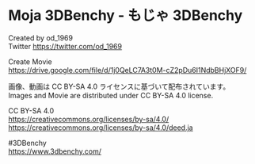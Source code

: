 # Moja 3DBenchy - もじゃ 3DBenchy
Created by od_1969  
Twitter https://twitter.com/od_1969  
  
Create Movie  
https://drive.google.com/file/d/1j0QeLC7A3t0M-cZ2pDu6I1NdbBHjXOF9/
  
画像、動画は CC BY-SA 4.0 ライセンスに基づいて配布されています。  
Images and Movie are distributed under CC BY-SA 4.0 license.  
  
CC BY-SA 4.0  
https://creativecommons.org/licenses/by-sa/4.0/
https://creativecommons.org/licenses/by-sa/4.0/deed.ja

#3DBenchy  
https://www.3dbenchy.com/
